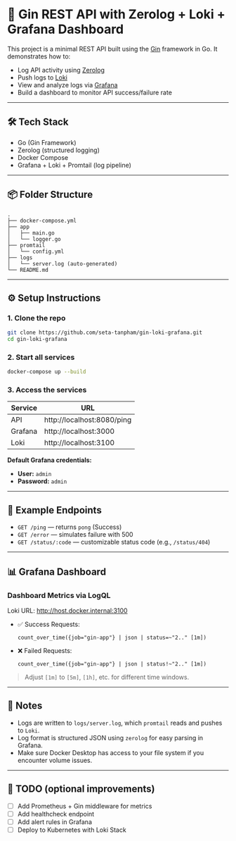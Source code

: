 # 🚀 Gin REST API with Zerolog + Loki + Grafana Dashboard

This project is a minimal REST API built using the [Gin](https://github.com/gin-gonic/gin) framework in Go. It demonstrates how to:

- Log API activity using [Zerolog](https://github.com/rs/zerolog)
- Push logs to [Loki](https://grafana.com/oss/loki/)
- View and analyze logs via [Grafana](https://grafana.com/)
- Build a dashboard to monitor API success/failure rate

---

## 🛠️ Tech Stack

- Go (Gin Framework)
- Zerolog (structured logging)
- Docker Compose
- Grafana + Loki + Promtail (log pipeline)

---

## 📦 Folder Structure

```
.
├── docker-compose.yml
├── app
│   ├── main.go
│   └── logger.go
├── promtail
│   └── config.yml
├── logs
│   └── server.log (auto-generated)
└── README.md
```

---

## ⚙️ Setup Instructions

### 1. Clone the repo

```bash
git clone https://github.com/seta-tanpham/gin-loki-grafana.git
cd gin-loki-grafana
```

### 2. Start all services

```bash
docker-compose up --build
```

### 3. Access the services

| Service   | URL                             |
|-----------|----------------------------------|
| API       | http://localhost:8080/ping      |
| Grafana   | http://localhost:3000           |
| Loki      | http://localhost:3100           |

**Default Grafana credentials:**
- **User:** `admin`
- **Password:** `admin`

---

## 🧪 Example Endpoints

- `GET /ping` — returns `pong` (Success)
- `GET /error` — simulates failure with 500
- `GET /status/:code` — customizable status code (e.g., `/status/404`)

---

## 📊 Grafana Dashboard

### Dashboard Metrics via LogQL

Loki URL: http://host.docker.internal:3100

- ✅ Success Requests:  
  ```logql
  count_over_time({job="gin-app"} | json | status=~"2.." [1m])
  ```

- ❌ Failed Requests:  
  ```logql
  count_over_time({job="gin-app"} | json | status!~"2.." [1m])
  ```

> Adjust `[1m]` to `[5m]`, `[1h]`, etc. for different time windows.

---

## 📓 Notes

- Logs are written to `logs/server.log`, which `promtail` reads and pushes to `Loki`.
- Log format is structured JSON using `zerolog` for easy parsing in Grafana.
- Make sure Docker Desktop has access to your file system if you encounter volume issues.

---

## 📌 TODO (optional improvements)

- [ ] Add Prometheus + Gin middleware for metrics
- [ ] Add healthcheck endpoint
- [ ] Add alert rules in Grafana
- [ ] Deploy to Kubernetes with Loki Stack
